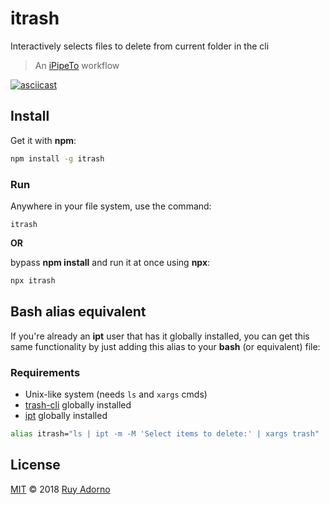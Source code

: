 # itrash

Interactively selects files to delete from current folder in the cli

> An [iPipeTo](https://github.com/ruyadorno/ipt) workflow

[![asciicast](https://asciinema.org/a/174132.png)](https://asciinema.org/a/174132)

## Install

Get it with **npm**:

```sh
npm install -g itrash
```

### Run

Anywhere in your file system, use the command:

```
itrash
```

**OR**

bypass **npm install** and run it at once using **npx**:

```sh
npx itrash
```

## Bash alias equivalent

If you're already an **ipt** user that has it globally installed, you can get this same functionality by just adding this alias to your **bash** (or equivalent) file:

### Requirements

- Unix-like system (needs `ls` and `xargs` cmds)
- [trash-cli](https://www.npmjs.com/package/trash-cli) globally installed
- [ipt](https://www.npmjs.com/package/ipt) globally installed

```sh
alias itrash="ls | ipt -m -M 'Select items to delete:' | xargs trash"
```

## License

[MIT](LICENSE) © 2018 [Ruy Adorno](http://ruyadorno.com)


